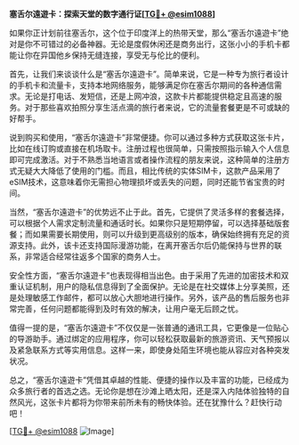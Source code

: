 **塞舌尔遠遊卡：探索天堂的数字通行证[[TG💪+ @esim1088](https://t.me/s/esim1088)]**

如果你正计划前往塞舌尔，这个位于印度洋上的热带天堂，那么“塞舌尔遠遊卡”绝对是你不可错过的必备神器。无论是度假休闲还是商务出行，这张小小的手机卡都能让你在异国他乡保持无缝连接，享受无与伦比的便利。

首先，让我们来谈谈什么是“塞舌尔遠遊卡”。简单来说，它是一种专为旅行者设计的手机卡和流量卡，支持本地网络服务，能够满足你在塞舌尔期间的各种通信需求。无论是打电话、发短信，还是上网冲浪，这款卡片都能提供稳定且高速的服务。对于那些喜欢拍照分享生活点滴的旅行者来说，它的流量套餐更是不可或缺的好帮手。

说到购买和使用，“塞舌尔遠遊卡”非常便捷。你可以通过多种方式获取这张卡片，比如在线订购或直接在机场取卡。注册过程也很简单，只需按照指示输入个人信息即可完成激活。对于不熟悉当地语言或者操作流程的朋友来说，这种简单的注册方式无疑大大降低了使用的门槛。而且，相比传统的实体SIM卡，这款产品采用了eSIM技术，这意味着你无需担心物理损坏或丢失的问题，同时还能节省宝贵的时间。

当然，“塞舌尔遠遊卡”的优势远不止于此。首先，它提供了灵活多样的套餐选择，可以根据个人需求定制流量和通话时长。如果你只是短期停留，可以选择基础版套餐；而如果需要长期使用，则可以升级到更高级别的版本，确保始终拥有充足的资源支持。此外，该卡还支持国际漫游功能，在离开塞舌尔后仍能保持与世界的联系，非常适合经常往返多个国家的商务人士。

安全性方面，“塞舌尔遠遊卡”也表现得相当出色。由于采用了先进的加密技术和双重认证机制，用户的隐私信息得到了全面保护。无论是在社交媒体上分享美照，还是处理敏感工作邮件，都可以放心大胆地进行操作。另外，该产品的售后服务也非常完善，任何问题都能得到及时有效的解决，让用户毫无后顾之忧。

值得一提的是，“塞舌尔遠遊卡”不仅仅是一张普通的通讯工具，它更像是一位贴心的导游助手。通过绑定的应用程序，你可以轻松获取最新的旅游资讯、天气预报以及紧急联系方式等实用信息。这样一来，即使身处陌生环境也能从容应对各种突发状况。

总之，“塞舌尔遠遊卡”凭借其卓越的性能、便捷的操作以及丰富的功能，已经成为众多旅行者的首选之选。无论你是想在沙滩上晒太阳，还是深入内陆体验独特的自然风光，这张卡片都将为你带来前所未有的畅快体验。还在犹豫什么？赶快行动吧！

[[TG💪+ @esim1088](https://t.me/s/esim1088) ![Image](https://i.postimg.cc/4NQfJmqS/Snipaste-2025-05-13-00-14-12.png)]